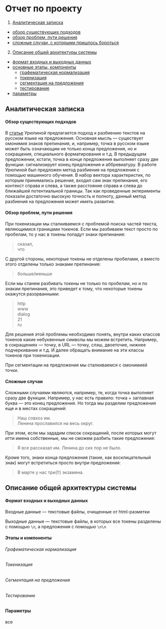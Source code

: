 # Отчет по проекту

1. [Аналитическая записка](https://github.com/gree-gorey/sentence_splitter/blob/master/report.md#Аналитическая-записка)
  * [обзор существующих подходов](https://github.com/gree-gorey/sentence_splitter/blob/master/report.md#Обзор-существующих-подходов)
  * [обзор проблем, пути решения](https://github.com/gree-gorey/sentence_splitter/blob/master/report.md#Обзор-проблем-пути-решения)
  * [сложные случаи, с которыми пришлось бороться](https://github.com/gree-gorey/sentence_splitter/blob/master/report.md#Сложные-случаи)
2. [Описание общей архитектуры системы](https://github.com/gree-gorey/sentence_splitter/blob/master/report.md#Описание-общей-архитектуры-системы)
  * [формат входных и выходных данных](https://github.com/gree-gorey/sentence_splitter/blob/master/report.md#Формат-входных-и-выходных-данных)
  * [основные этапы, компоненты](https://github.com/gree-gorey/sentence_splitter/blob/master/report.md#Этапы-и-компоненты)
    * [графематическая нормализация](https://github.com/gree-gorey/sentence_splitter/blob/master/report.md#Графематическая-нормализация)
    * [токенизация](https://github.com/gree-gorey/sentence_splitter/blob/master/report.md#Токенизация)
    * [сегментация на предложения](https://github.com/gree-gorey/sentence_splitter/blob/master/report.md#Сегментация-на-предложения)
    * [тестирование](https://github.com/gree-gorey/sentence_splitter/blob/master/report.md#Тестирование)
  * [параметры](https://github.com/gree-gorey/sentence_splitter/blob/master/report.md#Параметры)

## Аналитическая записка

#### Обзор существующих подходов

В [статье](http://www.dialog-21.ru/digests/dialog2008/materials/html/83.htm) Урюпиной предлагается подход к разбиению текстов на русском языке на предложения. Основная мысль ― существует омонимия знаков препинания, и, например, точка в русском языке может быть означающим не только конца предложения, но и сокращения, специального форматирования и т.д. В предыдущем предложении, кстати, точка в конце предложения выполняет сразу две функции: сигнализирует конец предложения и аббревиатуру. В работе Урюпиной был предложен метод разбиения на предложения с помощью машинного обучения. В набор вектора характеристик, по которым принимались решения, входил сам знак препинания, его контекст справа и слева, а также расстояние справа и слева до ближайшей потентиальной границы. Так как проведенные экперименты показали достаточно высокую точность и полноту, данный метод разбиения на предложения может иметь развитие.

#### Обзор проблем, пути решения

При токенизации мы сталкиваемся с проблемой поиска частей текста, являющимися границами токенов. Если мы разбиваем текст просто по пробелам, то у нас в токены попадут знаки препинания:
> сказал,<br>
> что

С другой стороны, некоторые токены не отделены пробелами, а вместо этого отделены только знаками препинания:
> больше/меньше

Если мы станем разбивать токены не только по пробелам, но и по знакам препинания, это приведет к тому, что некоторые токены окажутся разорванными:
> http<br>
> www<br>
> dialog<br>
> 21<br>
> ru<br>

Для решения этой проблемы необходимо понять, внутри каких классов токенов какие небуквенные символы мы можем встретить. Например, в сокращениях ― точку, в URL ― точку, слэш, двоеточие, нижнее подчеркивание и т.д. И далее обращать внимание на эти классы токенов при токенизации.

При сегментации на предложения мы сталкиваемся с омонимией точки.

#### Сложные случаи

Сложными случаями являются, например, те, когда точка выполняет сразу две функции. Например, у нас есть правило: точка + заглавная буква ― это конец предложения. Но тогда мы разделим предложения еще и в местах сокращений:
> Наш совхоз им.<br>
> Ленина прославился на весь округ.

При этом, если мы зададим список сокращений, после которых могут итти имена собственные, мы не сможем разбить такие предложения:
> Я все рассказал им. Ленина до сих пор не было.

Кроме того, знаки конца предложения (такие, как восклицательный знак) могут встретиться просто внутри предложения:
> В марте у нас три(!!) экзамена.

## Описание общей архитектуры системы

#### Формат входных и выходных данных

Входные данные ― текстовые файлы, очищенные от html-разметки

Выходные данные ― текстовые файлы, в которых все токены разделены с помощью `\n`, а предложения с помощью `\n\n`

#### Этапы и компоненты

###### Графематическая нормализация

###### Токенизация

###### Сегментация на предложения

###### Тестирование

#### Параметры

все
